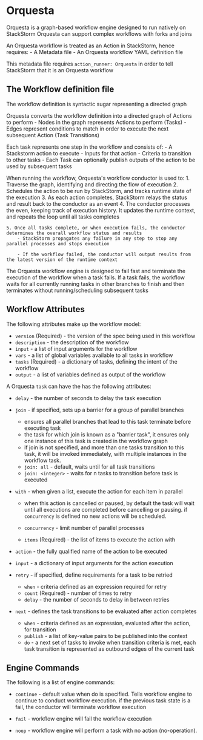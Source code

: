 # Orquesta

Orquesta is a graph-based workflow engine designed to run natively on StackStorm
Orquesta can support complex workflows with forks and joins

An Orquesta workflow is treated as an Action in StackStorm, hence requires:
	- A Metadata file
	- An Orquesta workflow YAML definition file

This metadata file requires `action_runner: Orquesta` in order to tell StackStorm that it is an Orquesta workflow


## The Workflow definition file

The workflow definition is syntactic sugar representing a directed graph

Orquesta converts the workflow definition into a directed graph of Actions to perform
	- Nodes in the graph represents Actions to perform (Tasks)
	- Edges represent conditions to match in order to execute the next subsequent Action (Task Transitions)

Each task represents one step in the workflow and consists of:
	- A Stackstorm action to execute
	- Inputs for that action
	- Criteria to transition to other tasks
	- Each Task can optionally publish outputs of the action to be used by subsequent tasks

When running the workflow, Orquesta's workflow conductor is used to:
	1. Traverse the graph, identifying and directing the flow of execution
	2. Schedules the action to be run by StackStorm, and tracks runtime state of the execution
	3. As each action completes, StackStorm relays the status and result back to the conductor as an event
	4. The conductor processes the even, keeping track of execution history. It updates the runtime context, and repeats the loop until all tasks completes

	5. Once all tasks complete, or when execution fails, the conductor determines the overall workflow status and results
		- StackStorm propagates any failure in any step to stop any parallel processes and stops execution

		- If the workflow failed, the conductor will output results from the latest version of the runtime context

The Orquesta workflow engine is designed to fail fast and terminate the execution of the workflow when a task fails.
If a task fails, the workflow waits for all currently running tasks in other branches to finish and then terminates without running/scheduling subsequent tasks

## Workflow Attributes

The following attributes make up the workflow model:

  - `version` (Required) - the version of the spec being used in this workflow
  - `description` - the description of the workflow
  - `input` - a list of input arguments for the workflow
  - `vars` - a list of global variables available to all tasks in workflow
  - `tasks` (Required) - a dictionary of tasks, defining the intent of the workflow
  - `output` - a list of variables defined as output of the workflow

A Orquesta `task` can have the has the following attributes:

  - `delay` - the number of seconds to delay the task execution

  - `join` - if specified, sets up a barrier for a group of parallel branches
      - ensures all parallel branches that lead to this task terminate before executing task    
      - the task for which join is known as a "barrier task", it ensures only one instance of this task is created in the workflow graph
      - if join is not specified, and more than one tasks transition to this task, it will be invoked immediately, with multiple instances in the workflow task.
      - `join: all` - default, waits until for all task transitions
      - `join: <integer>` - waits for n tasks to transition before task is executed

  - `with` - when given a list, execute the action for each item in parallel
      - when this action is cancelled or paused, by default the task will wait until all executions are completed before cancelling or pausing.
	if `concurrency` is defined no new actions will be scheduled.

      - `concurrency` - limit number of parallel processes
      - `items` (Required) - the list of items to execute the action with

  - `action` - the fully qualified name of the action to be executed

  - `input` - a dictionary of input arguments for the action execution

  - `retry` - if specified, define requirements for a task to be retried
      - `when` - criteria defined as an expression required for retry
      - `count` (Required) - number of times to retry
      - `delay` - the number of seconds to delay in between retries

  - `next` - defines the task transitions to be evaluated after action completes
      - `when` - criteria defined as an expression, evaluated after the action, for transition
      - `publish` - a list of key-value pairs to be published into the context
      - `do` - a next set of tasks to invoke when transition criteria is met, each task transition is represented as outbound edges of the current task

## Engine Commands
The following is a list of engine commands:

  - `continue` - default value when do is specified. Tells workflow engine to continue to conduct workflow execution. if the previous task state is a fail, the conductor will terminate workflow execution

  - `fail` - workflow engine will fail the workflow execution

  - `noop` - workflow engine will perform a task with no action (no-operation).
